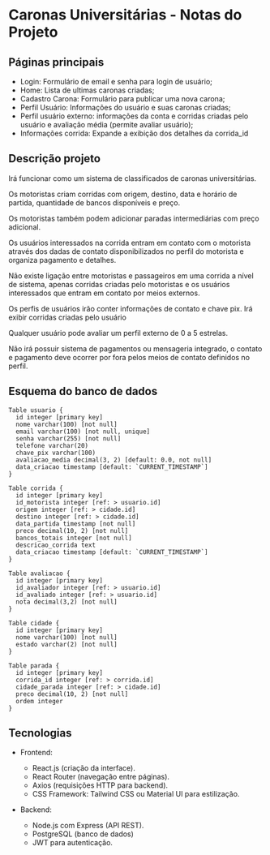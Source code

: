 # Caronas Universitárias - Notas do Projeto

## Páginas principais

- Login: Formulário de email e senha para login de usuário;
- Home: Lista de ultimas caronas criadas;
- Cadastro Carona: Formulário para publicar uma nova carona;
- Perfil Usuário: Informações do usuário e suas caronas criadas;
- Perfil usuário externo: informações da conta e corridas criadas pelo usuário e avaliação média (permite avaliar usuário);
- Informações corrida: Expande a exibição dos detalhes da corrida_id

## Descrição projeto

Irá funcionar como um sistema de classificados de caronas universitárias.

Os motoristas criam corridas com origem, destino, data e horário de partida, quantidade de bancos disponíveis e preço.

Os motoristas também podem adicionar paradas intermediárias com preço adicional.

Os usuários interessados na corrida entram em contato com o motorista através dos dadas de contato disponibilizados no
perfil do motorista e organiza pagamento e detalhes.

Não existe ligação entre motoristas e passageiros em uma corrida a nível de sistema, apenas
corridas criadas pelo motoristas e os usuários interessados que entram em
contato por meios externos.

Os perfis de usuários irão conter informações de contato e chave pix. Irá exibir corridas criadas pelo usuário

Qualquer usuário pode avaliar um perfil externo de 0 a 5 estrelas.

Não irá possuir sistema de pagamentos ou mensageria integrado, o contato e pagamento deve ocorrer por fora pelos meios
de contato definidos no perfil.

## Esquema do banco de dados

```dbml
Table usuario {
  id integer [primary key]
  nome varchar(100) [not null]
  email varchar(100) [not null, unique]
  senha varchar(255) [not null]
  telefone varchar(20)
  chave_pix varchar(100)
  avaliacao_media decimal(3, 2) [default: 0.0, not null]
  data_criacao timestamp [default: `CURRENT_TIMESTAMP`]
}

Table corrida {
  id integer [primary key]
  id_motorista integer [ref: > usuario.id]
  origem integer [ref: > cidade.id]
  destino integer [ref: > cidade.id]
  data_partida timestamp [not null]
  preco decimal(10, 2) [not null]
  bancos_totais integer [not null]
  descricao_corrida text
  data_criacao timestamp [default: `CURRENT_TIMESTAMP`]            
}

Table avaliacao {
  id integer [primary key]
  id_avaliador integer [ref: > usuario.id]
  id_avaliado integer [ref: > usuario.id]
  nota decimal(3,2) [not null]
}

Table cidade {
  id integer [primary key]
  nome varchar(100) [not null]
  estado varchar(2) [not null] 
}

Table parada {
  id integer [primary key]
  corrida_id integer [ref: > corrida.id] 
  cidade_parada integer [ref: > cidade.id]
  preco decimal(10, 2) [not null]
  ordem integer
}
```

## Tecnologias

- Frontend:
  - React.js (criação da interface).
  - React Router (navegação entre páginas).
  - Axios (requisições HTTP para backend).
  - CSS Framework: Tailwind CSS ou Material UI para estilização.

- Backend:
  - Node.js com Express (API REST).
  - PostgreSQL (banco de dados)
  - JWT para autenticação.
